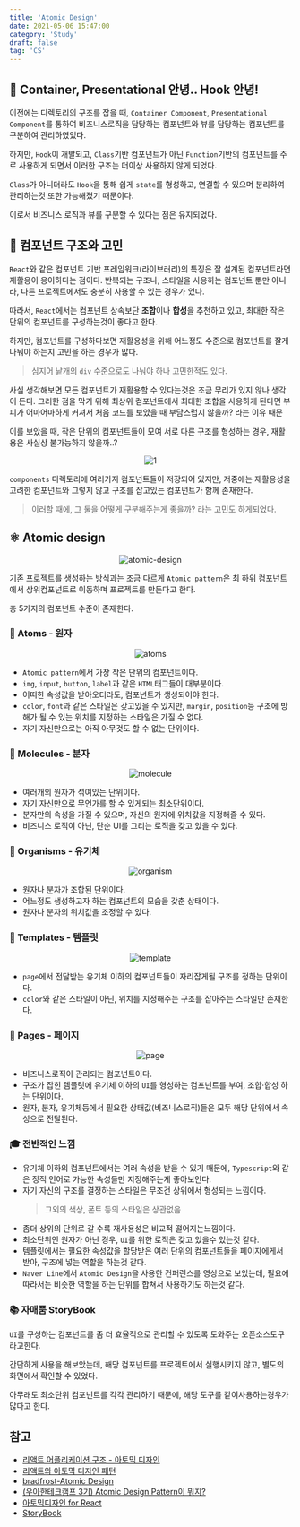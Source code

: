 ```yaml
---
title: 'Atomic Design'
date: 2021-05-06 15:47:00
category: 'Study'
draft: false
tag: 'CS'
---
```


## 🙌 Container, Presentational 안녕.. Hook 안녕!

이전에는 디렉토리의 구조를 잡을 때, `Container Component`, `Presentational Component`를 통하여 비즈니스로직을 담당하는 컴포넌트와 뷰를 담당하는 컴포넌트를 구분하여 관리하였었다.

하지만, `Hook`이 개발되고, `Class`기반 컴포넌트가 아닌 `Function`기반의 컴포넌트를 주로 사용하게 되면서 이러한 구조는 더이상 사용하지 않게 되었다.

`Class`가 아니더라도 `Hook`을 통해 쉽게 `state`를 형성하고, 연결할 수 있으며 분리하여 관리하는것 또한 가능해졌기 때문이다.

이로서 비즈니스 로직과 뷰를 구분할 수 있다는 점은 유지되었다.

## 🥊 컴포넌트 구조와 고민

`React`와 같은 컴포넌트 기반 프레임워크(라이브러리)의 특징은 잘 설계된 컴포넌트라면 재활용이 용이하다는 점이다. 반복되는 구조나, 스타일을 사용하는 컴포넌트 뿐만 아니라, 다른 프로젝트에서도 충분히 사용할 수 있는 경우가 있다.

따라서, `React`에서는 컴포넌트 상속보단 **조합**이나 **합성**을 추천하고 있고, 최대한 작은 단위의 컴포넌트를 구성하는것이 좋다고 한다.

하지만, 컴포넌트를 구성하다보면 재활용성을 위해 어느정도 수준으로 컴포넌트를 잘게 나눠야 하는지 고민을 하는 경우가 많다.

> 심지어 낱개의 `div` 수준으로도 나눠야 하나 고민한적도 있다.

사실 생각해보면 모든 컴포넌트가 재활용할 수 있다는것은 조금 무리가 있지 않나 생각이 든다. 그러한 점을 막기 위해 최상위 컴포넌트에서 최대한 조합을 사용하게 된다면 부피가 어마어마하게 커져서 처음 코드를 보았을 때 부담스럽지 않을까? 라는 이유 때문

이를 보았을 때, 작은 단위의 컴포넌트들이 모여 서로 다른 구조를 형성하는 경우, 재활용은 사실상 불가능하지 않을까..?

<div style="margin : 0 auto; text-align : center">
  <img src="/img/2021/05/06/1.PNG" alt="1">
</div>

`components` 디렉토리에 여러가지 컴포넌트들이 저장되어 있지만, 저중에는 재활용성을 고려한 컴포넌트와 그렇지 않고 구조를 잡고있는 컴포넌트가 함께 존재한다.

> 이러할 때에, 그 둘을 어떻게 구분해주는게 좋을까? 라는 고민도 하게되었다.

## ⚛️ Atomic design

<div style="margin : 0 auto; text-align : center">
  <img src="/img/2021/05/06/atomic-design.png" alt="atomic-design">
</div>

기존 프로젝트를 생성하는 방식과는 조금 다르게 `Atomic pattern`은 최 하위 컴포넌트에서 상위컴포넌트로 이동하며 프로젝트를 만든다고 한다.

총 5가지의 컴포넌트 수준이 존재한다.

### 🍎 Atoms - 원자

<div style="margin : 0 auto; text-align : center">
  <img src="/img/2021/05/06/atoms.jpg" alt="atoms">
</div>

- `Atomic pattern`에서 가장 작은 단위의 컴포넌트이다.
- `img`, `input`, `button`, `label`과 같은 `HTML`태그들이 대부분이다.
- 어떠한 속성값을 받아오더라도, 컴포넌트가 생성되어야 한다.
- `color`, `font`과 같은 스타일은 갖고있을 수 있지만, `margin`, `position`등 구조에 방해가 될 수 있는 위치를 지정하는 스타일은 가질 수 없다.
- 자기 자신만으로는 아직 아무것도 할 수 없는 단위이다.

### 🍊 Molecules - 분자

<div style="margin : 0 auto; text-align : center">
  <img src="/img/2021/05/06/molecule.jpg" alt="molecule">
</div>

- 여러개의 원자가 섞여있는 단위이다.
- 자기 자신만으로 무언가를 할 수 있게되는 최소단위이다.
- 분자만의 속성을 가질 수 있으며, 자신의 원자에 위치값을 지정해줄 수 있다.
- 비즈니스 로직이 아닌, 단순 UI를 그리는 로직을 갖고 있을 수 있다.

### 🍌 Organisms - 유기체

<div style="margin : 0 auto; text-align : center">
  <img src="/img/2021/05/06/organism.jpg" alt="organism">
</div>

- 원자나 분자가 조합된 단위이다.
- 어느정도 생성하고자 하는 컴포넌트의 모습을 갖춘 상태이다.
- 원자나 분자의 위치값을 조정할 수 있다.

### 🍇 Templates - 템플릿

<div style="margin : 0 auto; text-align : center">
  <img src="/img/2021/05/06/template.jpg" alt="template">
</div>

- `page`에서 전달받는 유기체 이하의 컴포넌트들이 자리잡게될 구조를 정하는 단위이다.
- `color`와 같은 스타일이 아닌, 위치를 지정해주는 구조를 잡아주는 스타일만 존재한다.

### 🍓 Pages - 페이지

<div style="margin : 0 auto; text-align : center">
  <img src="/img/2021/05/06/page.jpg" alt="page">
</div>

- 비즈니스로직이 관리되는 컴포넌트이다.
- 구조가 잡힌 템플릿에 유기체 이하의 `UI`를 형성하는 컴포넌트를 부여, 조합·합성 하는 단위이다.
- 원자, 분자, 유기체등에서 필요한 상태값(비즈니스로직)들은 모두 해당 단위에서 속성으로 전달된다.

### 🎓 전반적인 느낌

- 유기체 이하의 컴포넌트에서는 여러 속성을 받을 수 있기 때문에, `Typescript`와 같은 정적 언어로 가능한 속성들만 지정해주는게 좋아보인다.
- 자기 자신의 구조를 결정하는 스타일은 무조건 상위에서 형성되는 느낌이다.
  > 그외의 색상, 폰트 등의 스타일은 상관없음
- 좀더 상위의 단위로 갈 수록 재사용성은 비교적 떨어지는느낌이다.
- 최소단위인 원자가 아닌 경우, `UI`를 위한 로직은 갖고 있을수 있는것 같다.
- 템플릿에서는 필요한 속성값을 할당받은 여러 단위의 컴포넌트들을 페이지에게서 받아, 구조에 넣는 역할을 하는것 같다.
- `Naver Line`에서 `Atomic Design`을 사용한 컨퍼런스를 영상으로 보았는데, 필요에 따라서는 비슷한 역할을 하는 단위를 합쳐서 사용하기도 하는것 같다.

### 📚 자매품 StoryBook

`UI`를 구성하는 컴포넌트를 좀 더 효율적으로 관리할 수 있도록 도와주는 오픈소스도구라고한다.

간단하게 사용을 해보았는데, 해당 컴포넌트를 프로젝트에서 실행시키지 않고, 별도의 화면에서 확인할 수 있었다.

아무래도 최소단위 컴포넌트를 각각 관리하기 때문에, 해당 도구를 같이사용하는경우가 많다고 한다.

## 참고

- [리액트 어플리케이션 구조 - 아토믹 디자인](https://ui.toast.com/weekly-pick/ko_20200213)
- [리액트와 아토믹 디자인 패턴](https://tech.madup.com/atomic-design/)
- [bradfrost-Atomic Design](https://bradfrost.com/blog/post/atomic-web-design/#atoms)
- [(우아한테크캠프 3기) Atomic Design Pattern이 뭐지?](https://zoomkoding.github.io/%EB%94%94%EC%9E%90%EC%9D%B8%ED%8C%A8%ED%84%B4/%EC%9A%B0%EC%95%84%ED%95%9C%ED%85%8C%ED%81%AC%EC%BA%A0%ED%94%84/2020/07/09/atomic-design-pattern.html)
- [아토믹디자인 for React](https://medium.com/@inthewalter/atomic-design-for-react-514660f93ba)
- [StoryBook](https://storybook.js.org/)

